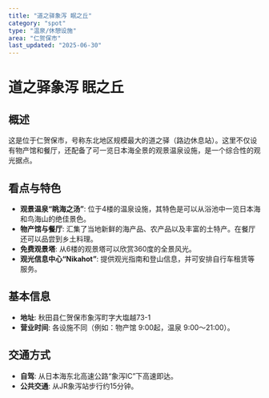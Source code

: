 ```yaml
---
title: "道之驿象泻 眠之丘"
category: "spot"
type: "温泉/休憩设施"
area: "仁贺保市"
last_updated: "2025-06-30"
---
```


# 道之驿象泻 眠之丘

## 概述
这是位于仁贺保市，号称东北地区规模最大的道之驿（路边休息站）。这里不仅设有物产馆和餐厅，还配备了可一览日本海全景的观景温泉设施，是一个综合性的观光据点。

## 看点与特色
- **观景温泉“眺海之汤”**: 位于4楼的温泉设施，其特色是可以从浴池中一览日本海和鸟海山的绝佳景色。
- **物产馆与餐厅**: 汇集了当地新鲜的海产品、农产品以及丰富的土特产。在餐厅还可以品尝到乡土料理。
- **免费观景塔**: 从6楼的观景塔可以欣赏360度的全景风光。
- **观光信息中心“Nikahot”**: 提供观光指南和登山信息，并可安排自行车租赁等服务。

## 基本信息
- **地址**: 秋田县仁贺保市象泻町字大塩越73-1
- **营业时间**: 各设施不同（例如：物产馆 9:00起，温泉 9:00～21:00）。

## 交通方式
- **自驾**: 从日本海东北高速公路“象泻IC”下高速即达。
- **公共交通**: 从JR象泻站步行约15分钟。